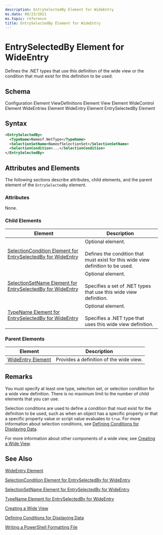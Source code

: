```yaml
---
description: EntrySelectedBy Element for WideEntry
ms.date: 08/23/2021
ms.topic: reference
title: EntrySelectedBy Element for WideEntry
---
```

# EntrySelectedBy Element for WideEntry

Defines the .NET types that use this definition of the wide view or the condition that must exist
for this definition to be used.

## Schema

Configuration Element
ViewDefinitions Element
View Element
WideControl Element
WideEntries Element
WideEntry Element
EntrySelectedBy Element

## Syntax

```xml
<EntrySelectedBy>
  <TypeName>Nameof.NetType</TypeName>
  <SelectionSetName>NameofSelectionSet</SelectionSetName>
  <SelectionCondition>...</SelectionCondition>
</EntrySelectedBy>
```

## Attributes and Elements

The following sections describe attributes, child elements, and the parent element of the
`EntrySelectedBy` element.

### Attributes

None.

### Child Elements

|Element|Description|
|-------------|-----------------|
|[SelectionCondition Element for EntrySelectedBy for WideEntry](./selectioncondition-element-for-entryselectedby-for-widecontrol-format.md)|Optional element.<br /><br /> Defines the condition that must exist for this wide view definition to be used.|
|[SelectionSetName Element for EntrySelectedBy for WideEntry](./selectionsetname-element-for-entryselectedby-for-widecontrol-format.md)|Optional element.<br /><br /> Specifies a set of .NET types that use this wide view definition.|
|[TypeName Element for EntrySelectedBy for WideEntry](./typename-element-for-entryselectedby-for-wideentry-format.md)|Optional element.<br /><br /> Specifies a .NET type that uses this wide view definition.|

### Parent Elements

|Element|Description|
|-------------|-----------------|
|[WideEntry Element](./wideentry-element-for-widecontrol-format.md)|Provides a definition of the wide view.|

## Remarks

You must specify at least one type, selection set, or selection condition for a wide view
definition. There is no maximum limit to the number of child elements that you can use.

Selection conditions are used to define a condition that must exist for the definition to be used,
such as when an object has a specific property or that a specific property value or script value
evaluates to `true`. For more information about selection conditions, see [Defining Conditions for Displaying Data](./defining-conditions-for-displaying-data.md).

For more information about other components of a wide view, see [Creating a Wide View](./creating-a-wide-view.md).

## See Also

[WideEntry Element](./wideentry-element-for-widecontrol-format.md)

[SelectionCondition Element for EntrySelectedBy for WideEntry](./selectioncondition-element-for-entryselectedby-for-widecontrol-format.md)

[SelectionSetName Element for EntrySelectedBy for WideEntry](./selectionsetname-element-for-entryselectedby-for-widecontrol-format.md)

[TypeName Element for EntrySelectedBy for WideEntry](./typename-element-for-entryselectedby-for-wideentry-format.md)

[Creating a Wide View](./creating-a-wide-view.md)

[Defining Conditions for Displaying Data](./defining-conditions-for-displaying-data.md)

[Writing a PowerShell Formatting File](./writing-a-powershell-formatting-file.md)
